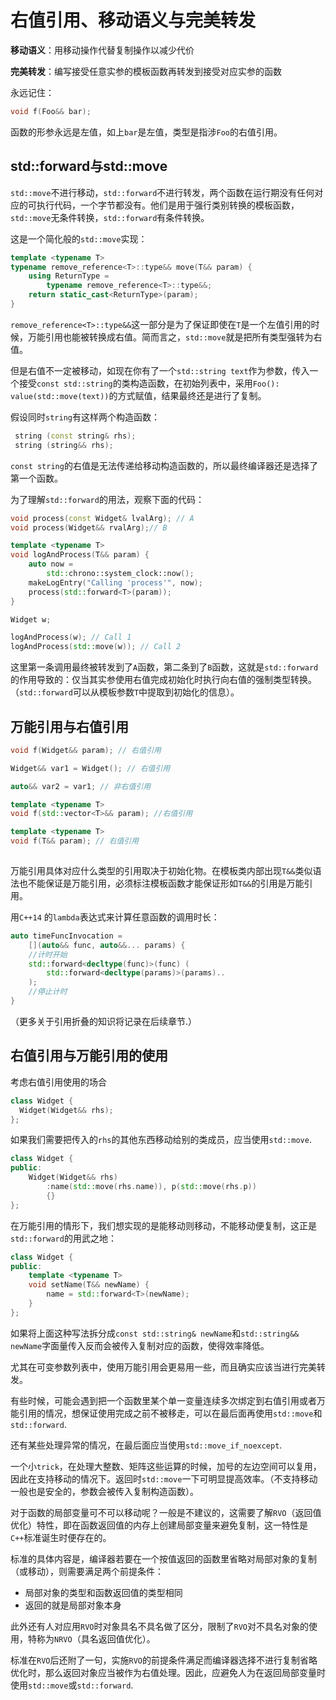 # 右值引用、移动语义与完美转发

**移动语义**：用移动操作代替复制操作以减少代价

**完美转发**：编写接受任意实参的模板函数再转发到接受对应实参的函数

永远记住：

```c++
void f(Foo&& bar);
```

函数的形参永远是左值，如上`bar`是左值，类型是指涉`Foo`的右值引用。

## std::forward与std::move

`std::move`不进行移动，`std::forward`不进行转发，两个函数在运行期没有任何对应的可执行代码，一个字节都没有。他们是用于强行类别转换的模板函数，`std::move`无条件转换，`std::forward`有条件转换。

这是一个简化般的`std::move`实现：

```c++
template <typename T>
typename remove_reference<T>::type&& move(T&& param) {
    using ReturnType = 
        typename remove_reference<T>::type&&;
    return static_cast<ReturnType>(param);
}
```

`remove_reference<T>::type&&`这一部分是为了保证即使在`T`是一个左值引用的时候，万能引用也能被转换成右值。简而言之，`std::move`就是把所有类型强转为右值。

但是右值不一定被移动，如现在你有了一个`std::string text`作为参数，传入一个接受`const std::string`的类构造函数，在初始列表中，采用`Foo(): value(std::move(text))`的方式赋值，结果最终还是进行了复制。

假设同时`string`有这样两个构造函数：

```c++
 string (const string& rhs);
 string (string&& rhs);
```

`const string`的右值是无法传递给移动构造函数的，所以最终编译器还是选择了第一个函数。

为了理解`std::forward`的用法，观察下面的代码：

```c++
void process(const Widget& lvalArg); // A
void process(Widget&& rvalArg);// B

template <typename T>
void logAndProcess(T&& param) {
    auto now =
        std::chrono::system_clock::now();
    makeLogEntry("Calling 'process'", now);
    process(std::forward<T>(param));
}

Widget w;

logAndProcess(w); // Call 1
logAndProcess(std::move(w)); // Call 2
```

这里第一条调用最终被转发到了`A`函数，第二条到了`B`函数，这就是`std::forward`的作用导致的：仅当其实参使用右值完成初始化时执行向右值的强制类型转换。（`std::forward`可以从模板参数`T`中提取到初始化的信息）。

## 万能引用与右值引用

```c++
void f(Widget&& param); // 右值引用

Widget&& var1 = Widget(); // 右值引用

auto&& var2 = var1; // 非右值引用

template <typename T>
void f(std::vector<T>&& param); //右值引用

template <typename T>
void f(T&& param); // 右值引用
    
```

万能引用具体对应什么类型的引用取决于初始化物。在模板类内部出现`T&&`类似语法也不能保证是万能引用，必须标注模板函数才能保证形如`T&&`的引用是万能引用。

用`C++14` 的`lambda`表达式来计算任意函数的调用时长：

```c++
auto timeFuncInvocation = 
    [](auto&& func, auto&&... params) {
    //计时开始
    std::forward<decltype(func)>(func) (
        std::forward<decltype(params)>(params)..
    );
    //停止计时
}
```

（更多关于引用折叠的知识将记录在后续章节.）

## 右值引用与万能引用的使用

考虑右值引用使用的场合

```c++
class Widget {
  Widget(Widget&& rhs);  
};
```

如果我们需要把传入的`rhs`的其他东西移动给别的类成员，应当使用`std::move`.

```c++
class Widget {
public:
    Widget(Widget&& rhs)
        :name(std::move(rhs.name)), p(std::move(rhs.p))
        {}
};
```

在万能引用的情形下，我们想实现的是能移动则移动，不能移动便复制，这正是`std::forward`的用武之地：

```c++
class Widget {
public:
    template <typename T>
    void setName(T&& newName) {
        name = std::forward<T>(newName);
    }
};
```

如果将上面这种写法拆分成`const std::string& newName`和`std::string&& newName`字面量传入反而会被传入复制对应的函数，使得效率降低。

尤其在可变参数列表中，使用万能引用会更易用一些，而且确实应该当进行完美转发。

有些时候，可能会遇到把一个函数里某个单一变量连续多次绑定到右值引用或者万能引用的情况，想保证使用完成之前不被移走，可以在最后面再使用`std::move`和`std::forward`.

还有某些处理异常的情况，在最后面应当使用`std::move_if_noexcept`.

一个小`trick`，在处理大整数、矩阵这些运算的时候，加号的左边空间可以复用，因此在支持移动的情况下。返回时`std::move`一下可明显提高效率。（不支持移动一般也是安全的，参数会被传入复制构造函数）。

对于函数的局部变量可不可以移动呢？一般是不建议的，这需要了解`RVO`（返回值优化）特性，即在函数返回值的内存上创建局部变量来避免复制，这一特性是`C++`标准诞生时便存在的。

标准的具体内容是，编译器若要在一个按值返回的函数里省略对局部对象的复制（或移动），则需要满足两个前提条件：

- 局部对象的类型和函数返回值的类型相同
- 返回的就是局部对象本身

此外还有人对应用`RVO`时对象具名不具名做了区分，限制了`RVO`对不具名对象的使用，特称为`NRVO`（具名返回值优化）。

标准在`RVO`后还附了一句，实施`RVO`的前提条件满足而编译器选择不进行复制省略优化时，那么返回对象应当被作为右值处理。因此，应避免人为在返回局部变量时使用`std::move`或`std::forward`.





